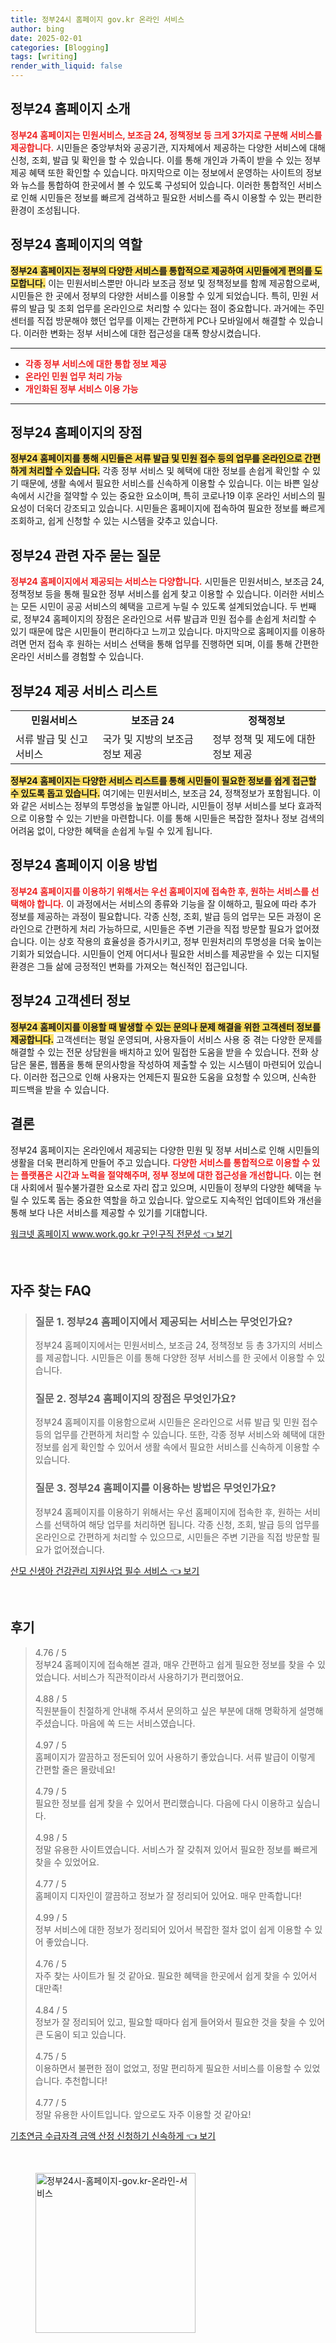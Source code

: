 ```yaml
---
title: 정부24시 홈페이지 gov.kr 온라인 서비스
author: bing
date: 2025-02-01
categories: [Blogging]
tags: [writing]
render_with_liquid: false
---
```



<h2 id='정부24-홈페이지-소개'>정부24 홈페이지 소개</h2>

<p><b><span style="color: #ee2323;">정부24 홈페이지는 민원서비스, 보조금 24, 정책정보 등 크게 3가지로 구분해 서비스를 제공합니다.</span></b> 시민들은 중앙부처와 공공기관, 지자체에서 제공하는 다양한 서비스에 대해 신청, 조회, 발급 및 확인을 할 수 있습니다. 이를 통해 개인과 가족이 받을 수 있는 정부 제공 혜택 또한 확인할 수 있습니다. 마지막으로 이는 정보에서 운영하는 사이트의 정보와 뉴스를 통합하여 한곳에서 볼 수 있도록 구성되어 있습니다. 이러한 통합적인 서비스로 인해 시민들은 정보를 빠르게 검색하고 필요한 서비스를 즉시 이용할 수 있는 편리한 환경이 조성됩니다.</p>

<h2 id='정부24-역할'>정부24 홈페이지의 역할</h2>

<p><b><span style="background-color: #ffe066;">정부24 홈페이지는 정부의 다양한 서비스를 통합적으로 제공하여 시민들에게 편의를 도모합니다.</span></b> 이는 민원서비스뿐만 아니라 보조금 정보 및 정책정보를 함께 제공함으로써, 시민들은 한 곳에서 정부의 다양한 서비스를 이용할 수 있게 되었습니다. 특히, 민원 서류의 발급 및 조회 업무를 온라인으로 처리할 수 있다는 점이 중요합니다. 과거에는 주민센터를 직접 방문해야 했던 업무를 이제는 간편하게 PC나 모바일에서 해결할 수 있습니다. 이러한 변화는 정부 서비스에 대한 접근성을 대폭 향상시켰습니다.</p>

<hr />

<ul>
    <li><b><span style="color: #ee2323;">각종 정부 서비스에 대한 통합 정보 제공</span></b></li>
    <li><b><span style="color: #ee2323;">온라인 민원 업무 처리 가능</span></b></li>
    <li><b><span style="color: #ee2323;">개인화된 정부 서비스 이용 가능</span></b></li>
</ul>

<hr />

<h2 id='정부24-장점'>정부24 홈페이지의 장점</h2>

<p><b><span style="background-color: #ffe066;">정부24 홈페이지를 통해 시민들은 서류 발급 및 민원 접수 등의 업무를 온라인으로 간편하게 처리할 수 있습니다.</span></b> 각종 정부 서비스 및 혜택에 대한 정보를 손쉽게 확인할 수 있기 때문에, 생활 속에서 필요한 서비스를 신속하게 이용할 수 있습니다. 이는 바쁜 일상 속에서 시간을 절약할 수 있는 중요한 요소이며, 특히 코로나19 이후 온라인 서비스의 필요성이 더욱더 강조되고 있습니다. 시민들은 홈페이지에 접속하여 필요한 정보를 빠르게 조회하고, 쉽게 신청할 수 있는 시스템을 갖추고 있습니다.</p>

<h2 id='자주묻는질문'>정부24 관련 자주 묻는 질문</h2>

<p><b><span style="color: #ee2323;">정부24 홈페이지에서 제공되는 서비스는 다양합니다.</span></b> 시민들은 민원서비스, 보조금 24, 정책정보 등을 통해 필요한 정부 서비스를 쉽게 찾고 이용할 수 있습니다. 이러한 서비스는 모든 시민이 공공 서비스의 혜택을 고르게 누릴 수 있도록 설계되었습니다. 두 번째로, 정부24 홈페이지의 장점은 온라인으로 서류 발급과 민원 접수를 손쉽게 처리할 수 있기 때문에 많은 시민들이 편리하다고 느끼고 있습니다. 마지막으로 홈페이지를 이용하려면 먼저 접속 후 원하는 서비스 선택을 통해 업무를 진행하면 되며, 이를 통해 간편한 온라인 서비스를 경험할 수 있습니다.</p>

<h2 id='서비스-리스트'>정부24 제공 서비스 리스트</h2>

<table>
    <tr>
        <td style="text-align: center; height: 17px;"><b>민원서비스</b></td>
        <td style="text-align: center; height: 17px;"><b>보조금 24</b></td>
        <td style="text-align: center; height: 17px;"><b>정책정보</b></td>
    </tr>
    <tr>
        <td>서류 발급 및 신고 서비스</td>
        <td>국가 및 지방의 보조금 정보 제공</td>
        <td>정부 정책 및 제도에 대한 정보 제공</td>
    </tr>
</table>

<p><b><span style="background-color: #ffe066;">정부24 홈페이지는 다양한 서비스 리스트를 통해 시민들이 필요한 정보를 쉽게 접근할 수 있도록 돕고 있습니다.</span></b> 여기에는 민원서비스, 보조금 24, 정책정보가 포함됩니다. 이와 같은 서비스는 정부의 투명성을 높일뿐 아니라, 시민들이 정부 서비스를 보다 효과적으로 이용할 수 있는 기반을 마련합니다. 이를 통해 시민들은 복잡한 절차나 정보 검색의 어려움 없이, 다양한 혜택을 손쉽게 누릴 수 있게 됩니다.</p>

<h2 id='이용방법'>정부24 홈페이지 이용 방법</h2>

<p><b><span style="color: #ee2323;">정부24 홈페이지를 이용하기 위해서는 우선 홈페이지에 접속한 후, 원하는 서비스를 선택해야 합니다.</span></b> 이 과정에서는 서비스의 종류와 기능을 잘 이해하고, 필요에 따라 추가 정보를 제공하는 과정이 필요합니다. 각종 신청, 조회, 발급 등의 업무는 모든 과정이 온라인으로 간편하게 처리 가능하므로, 시민들은 주변 기관을 직접 방문할 필요가 없어졌습니다. 이는 상호 작용의 효율성을 증가시키고, 정부 민원처리의 투명성을 더욱 높이는 기회가 되었습니다. 시민들이 언제 어디서나 필요한 서비스를 제공받을 수 있는 디지털 환경은 그들 삶에 긍정적인 변화를 가져오는 혁신적인 접근입니다.</p>

<h2 id='고객센터-정보'>정부24 고객센터 정보</h2>

<p><b><span style="background-color: #ffe066;">정부24 홈페이지를 이용할 때 발생할 수 있는 문의나 문제 해결을 위한 고객센터 정보를 제공합니다.</span></b> 고객센터는 평일 운영되며, 사용자들이 서비스 사용 중 겪는 다양한 문제를 해결할 수 있는 전문 상담원을 배치하고 있어 밀접한 도움을 받을 수 있습니다. 전화 상담은 물론, 웹폼을 통해 문의사항을 작성하여 제출할 수 있는 시스템이 마련되어 있습니다. 이러한 접근으로 인해 사용자는 언제든지 필요한 도움을 요청할 수 있으며, 신속한 피드백을 받을 수 있습니다.</p>

<h2 id='결론'>결론</h2>

<p>정부24 홈페이지는 온라인에서 제공되는 다양한 민원 및 정부 서비스로 인해 시민들의 생활을 더욱 편리하게 만들어 주고 있습니다. <b><span style="color: #ee2323;">다양한 서비스를 통합적으로 이용할 수 있는 플랫폼은 시간과 노력을 절약해주며, 정부 정보에 대한 접근성을 개선합니다.</span></b> 이는 현대 사회에서 필수불가결한 요소로 자리 잡고 있으며, 시민들이 정부의 다양한 혜택을 누릴 수 있도록 돕는 중요한 역할을 하고 있습니다. 앞으로도 지속적인 업데이트와 개선을 통해 보다 나은 서비스를 제공할 수 있기를 기대합니다.</p>


<p><a class="click-button" title="워크넷 홈페이지 www.work.go.kr 구인구직 전문성" href="https://afficreate.github.io/posts/%EC%9B%8C%ED%81%AC%EB%84%B7-%ED%99%88%ED%8E%98%EC%9D%B4%EC%A7%80-www.work.go.kr-%EA%B5%AC%EC%9D%B8%EA%B5%AC%EC%A7%81-%EC%A0%84%EB%AC%B8%EC%84%B1/" rel="dofollow">워크넷 홈페이지 www.work.go.kr 구인구직 전문성 👈 보기</a></p><br>
<h2 id='자주_찾는_FAQ'>자주 찾는 FAQ</h2>
<div itemscope="" itemtype="https://schema.org/FAQPage"> 
<blockquote> 
<div itemscope="" itemprop="mainEntity" itemtype="https://schema.org/Question"> 
<h3 itemprop="name">질문 1. 정부24 홈페이지에서 제공되는 서비스는 무엇인가요?</h3> 
<div itemscope="" itemprop="acceptedAnswer" itemtype="https://schema.org/Answer"> 
<span itemprop="text"> 
<p>정부24 홈페이지에서는 민원서비스, 보조금 24, 정책정보 등 총 3가지의 서비스를 제공합니다. 시민들은 이를 통해 다양한 정부 서비스를 한 곳에서 이용할 수 있습니다.</p> 
</span> 
</div> 
</div> 
<div itemscope="" itemprop="mainEntity" itemtype="https://schema.org/Question"> 
<h3 itemprop="name">질문 2. 정부24 홈페이지의 장점은 무엇인가요?</h3> 
<div itemscope="" itemprop="acceptedAnswer" itemtype="https://schema.org/Answer"> 
<span itemprop="text"> 
<p>정부24 홈페이지를 이용함으로써 시민들은 온라인으로 서류 발급 및 민원 접수 등의 업무를 간편하게 처리할 수 있습니다. 또한, 각종 정부 서비스와 혜택에 대한 정보를 쉽게 확인할 수 있어서 생활 속에서 필요한 서비스를 신속하게 이용할 수 있습니다.</p> 
</span> 
</div> 
</div> 
<div itemscope="" itemprop="mainEntity" itemtype="https://schema.org/Question"> 
<h3 itemprop="name">질문 3. 정부24 홈페이지를 이용하는 방법은 무엇인가요?</h3> 
<div itemscope="" itemprop="acceptedAnswer" itemtype="https://schema.org/Answer"> 
<span itemprop="text"> 
<p>정부24 홈페이지를 이용하기 위해서는 우선 홈페이지에 접속한 후, 원하는 서비스를 선택하여 해당 업무를 처리하면 됩니다. 각종 신청, 조회, 발급 등의 업무를 온라인으로 간편하게 처리할 수 있으므로, 시민들은 주변 기관을 직접 방문할 필요가 없어졌습니다.</p> 
</span> 
</div> 
</div> 
</blockquote> 
</div>
<p><a class="click-button" title="산모 신생아 건강관리 지원사업 필수 서비스" href="https://afficreate.github.io/posts/%EC%82%B0%EB%AA%A8-%EC%8B%A0%EC%83%9D%EC%95%84-%EA%B1%B4%EA%B0%95%EA%B4%80%EB%A6%AC-%EC%A7%80%EC%9B%90%EC%82%AC%EC%97%85-%ED%95%84%EC%88%98-%EC%84%9C%EB%B9%84%EC%8A%A4/" rel="dofollow">산모 신생아 건강관리 지원사업 필수 서비스 👈 보기</a></p><br>
<h2 id='후기'>후기</h2>
<div itemscope itemtype="https://schema.org/Product">
  <blockquote>
  <div itemprop="review" itemscope itemtype="https://schema.org/Review">
      <div itemprop="reviewRating" itemscope itemtype="https://schema.org/Rating"> <span itemprop="ratingValue">4.76</span> / <span itemprop="bestRating">5</span> </div>
      <span itemprop="reviewBody">정부24 홈페이지에 접속해본 결과, 매우 간편하고 쉽게 필요한 정보를 찾을 수 있었습니다. 서비스가 직관적이라서 사용하기가 편리했어요.</span>
  </div>
  <br>
  <div itemprop="review" itemscope itemtype="https://schema.org/Review">
      <div itemprop="reviewRating" itemscope itemtype="https://schema.org/Rating"> <span itemprop="ratingValue">4.88</span> / <span itemprop="bestRating">5</span> </div>
      <span itemprop="reviewBody">직원분들이 친절하게 안내해 주셔서 문의하고 싶은 부분에 대해 명확하게 설명해 주셨습니다. 마음에 쏙 드는 서비스였습니다.</span>
  </div>
  <br>
  <div itemprop="review" itemscope itemtype="https://schema.org/Review">
      <div itemprop="reviewRating" itemscope itemtype="https://schema.org/Rating"> <span itemprop="ratingValue">4.97</span> / <span itemprop="bestRating">5</span> </div>
      <span itemprop="reviewBody">홈페이지가 깔끔하고 정돈되어 있어 사용하기 좋았습니다. 서류 발급이 이렇게 간편할 줄은 몰랐네요!</span>
  </div>
  <br>
  <div itemprop="review" itemscope itemtype="https://schema.org/Review">
      <div itemprop="reviewRating" itemscope itemtype="https://schema.org/Rating"> <span itemprop="ratingValue">4.79</span> / <span itemprop="bestRating">5</span> </div>
      <span itemprop="reviewBody">필요한 정보를 쉽게 찾을 수 있어서 편리했습니다. 다음에 다시 이용하고 싶습니다.</span>
  </div>
  <br>
  <div itemprop="review" itemscope itemtype="https://schema.org/Review">
      <div itemprop="reviewRating" itemscope itemtype="https://schema.org/Rating"> <span itemprop="ratingValue">4.98</span> / <span itemprop="bestRating">5</span> </div>
      <span itemprop="reviewBody">정말 유용한 사이트였습니다. 서비스가 잘 갖춰져 있어서 필요한 정보를 빠르게 찾을 수 있었어요.</span>
  </div>
  <br>
  <div itemprop="review" itemscope itemtype="https://schema.org/Review">
      <div itemprop="reviewRating" itemscope itemtype="https://schema.org/Rating"> <span itemprop="ratingValue">4.77</span> / <span itemprop="bestRating">5</span> </div>
      <span itemprop="reviewBody">홈페이지 디자인이 깔끔하고 정보가 잘 정리되어 있어요. 매우 만족합니다!</span>
  </div>
  <br>
  <div itemprop="review" itemscope itemtype="https://schema.org/Review">
      <div itemprop="reviewRating" itemscope itemtype="https://schema.org/Rating"> <span itemprop="ratingValue">4.99</span> / <span itemprop="bestRating">5</span> </div>
      <span itemprop="reviewBody">정부 서비스에 대한 정보가 정리되어 있어서 복잡한 절차 없이 쉽게 이용할 수 있어 좋았습니다.</span>
  </div>
  <br>
  <div itemprop="review" itemscope itemtype="https://schema.org/Review">
      <div itemprop="reviewRating" itemscope itemtype="https://schema.org/Rating"> <span itemprop="ratingValue">4.76</span> / <span itemprop="bestRating">5</span> </div>
      <span itemprop="reviewBody">자주 찾는 사이트가 될 것 같아요. 필요한 혜택을 한곳에서 쉽게 찾을 수 있어서 대만족!</span>
  </div>
  <br>
  <div itemprop="review" itemscope itemtype="https://schema.org/Review">
      <div itemprop="reviewRating" itemscope itemtype="https://schema.org/Rating"> <span itemprop="ratingValue">4.84</span> / <span itemprop="bestRating">5</span> </div>
      <span itemprop="reviewBody">정보가 잘 정리되어 있고, 필요할 때마다 쉽게 들어와서 필요한 것을 찾을 수 있어 큰 도움이 되고 있습니다.</span>
  </div>
  <br>
  <div itemprop="review" itemscope itemtype="https://schema.org/Review">
      <div itemprop="reviewRating" itemscope itemtype="https://schema.org/Rating"> <span itemprop="ratingValue">4.75</span> / <span itemprop="bestRating">5</span> </div>
      <span itemprop="reviewBody">이용하면서 불편한 점이 없었고, 정말 편리하게 필요한 서비스를 이용할 수 있었습니다. 추천합니다!</span>
  </div>
  <br>
  <div itemprop="review" itemscope itemtype="https://schema.org/Review">
      <div itemprop="reviewRating" itemscope itemtype="https://schema.org/Rating"> <span itemprop="ratingValue">4.77</span> / <span itemprop="bestRating">5</span> </div>
      <span itemprop="reviewBody">정말 유용한 사이트입니다. 앞으로도 자주 이용할 것 같아요!</span>
  </div>
  </blockquote>
</div>
<p><a class="click-button" title="기초연금 수급자격 금액 산정 신청하기 신속하게" href="https://afficreate.github.io/posts/%EA%B8%B0%EC%B4%88%EC%97%B0%EA%B8%88-%EC%88%98%EA%B8%89%EC%9E%90%EA%B2%A9-%EA%B8%88%EC%95%A1-%EC%82%B0%EC%A0%95-%EC%8B%A0%EC%B2%AD%ED%95%98%EA%B8%B0-%EC%8B%A0%EC%86%8D%ED%95%98%EA%B2%8C/" rel="dofollow">기초연금 수급자격 금액 산정 신청하기 신속하게 👈 보기</a></p><br>
<figure class="image"><img src="https://afficreate.github.io/assets/img/thumbnail/정부24시-홈페이지-gov.kr-온라인-서비스.webp" alt="정부24시-홈페이지-gov.kr-온라인-서비스" width="256" height="256"></figure>